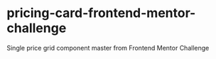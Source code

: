 # pricing-card-frontend-mentor-challenge
Single price grid component master from Frontend Mentor Challenge
